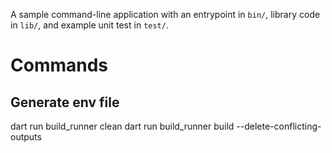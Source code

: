 A sample command-line application with an entrypoint in `bin/`, library code
in `lib/`, and example unit test in `test/`.


# Commands

## Generate env file

dart run build_runner clean
dart run build_runner build --delete-conflicting-outputs
